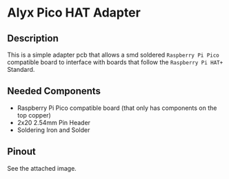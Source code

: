 # Alyx Pico HAT Adapter

## Description
This is a simple adapter pcb that allows a smd soldered `Raspberry Pi Pico` compatible board to interface with boards that follow the `Raspberry Pi HAT+` Standard.

## Needed Components
* Raspberry Pi Pico compatible board (that only has components on the top copper)
* 2x20 2.54mm Pin Header
* Soldering Iron and Solder

## Pinout
See the attached image.
